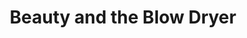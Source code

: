 ---
title: "Beauty and the Blow Dryer"
url: /mississauga/beauty-and-the-blow-dryer/
shop: beauty
---